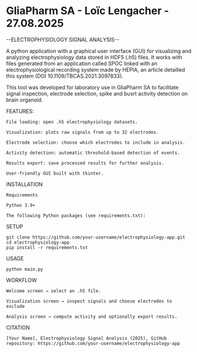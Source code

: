 # GliaPharm SA - Loïc Lengacher - 27.08.2025

--ELECTROPHYSIOLOGY SIGNAL ANALYSIS--

A python application with a graphical user interface (GUI) for visualizing and analyzing electrophysiology data stored in HDF5 (.h5) files.
It works with files generated from an application called SPOC linked with an electrophysiological recording system made by HEPIA, an article detailled this system (DOI 10.1109/TBCAS.2021.3097833).

This tool was developed for laboratory use in GliaPharm SA to facilitate signal inspection, electrode selection, spike and busrt activity detection on brain organoid.

FEATURES:

    File loading: open .h5 electrophysiology datasets.

    Visualization: plots raw signals from up to 32 electrodes.

    Electrode selection: choose which electrodes to include in analysis.

    Activity detection: automatic threshold-based detection of events.

    Results export: save processed results for further analysis.

    User-friendly GUI built with tkinter.


INSTALLATION

    Requirements

    Python 3.9+

    The following Python packages (see requirements.txt):

SETUP

    git clone https://github.com/your-username/electrophysiology-app.git
    cd electrophysiology-app
    pip install -r requirements.txt

USAGE

    python main.py

WORKFLOW

    Welcome screen → select an .h5 file.

    Visualization screen → inspect signals and choose electrodes to exclude

    Analysis screen → compute activity and optionally export results.

CITATION

    [Your Name], Electrophysiology Signal Analysis (2025), GitHub repository: https://github.com/your-username/electrophysiology-app

